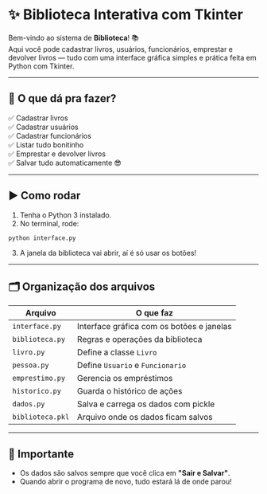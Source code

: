 # ✨ Biblioteca Interativa com Tkinter

Bem-vindo ao sistema de **Biblioteca**! 📚  
Aqui você pode cadastrar livros, usuários, funcionários, emprestar e devolver livros — tudo com uma interface gráfica simples e prática feita em Python com Tkinter.

---

## 🚀 O que dá pra fazer?

✅ Cadastrar livros  
✅ Cadastrar usuários  
✅ Cadastrar funcionários  
✅ Listar tudo bonitinho  
✅ Emprestar e devolver livros  
✅ Salvar tudo automaticamente 😎

---

## ▶️ Como rodar

1. Tenha o Python 3 instalado.
2. No terminal, rode:

```bash
python interface.py
```

3. A janela da biblioteca vai abrir, aí é só usar os botões!

---

## 🗂️ Organização dos arquivos

| Arquivo         | O que faz                                   |
|------------------|----------------------------------------------|
| `interface.py`   | Interface gráfica com os botões e janelas   |
| `biblioteca.py`  | Regras e operações da biblioteca            |
| `livro.py`       | Define a classe `Livro`                     |
| `pessoa.py`      | Define `Usuario` e `Funcionario`            |
| `emprestimo.py`  | Gerencia os empréstimos                    |
| `historico.py`   | Guarda o histórico de ações                 |
| `dados.py`       | Salva e carrega os dados com pickle         |
| `biblioteca.pkl` | Arquivo onde os dados ficam salvos          |

---

## 💾 Importante

- Os dados são salvos sempre que você clica em **"Sair e Salvar"**.
- Quando abrir o programa de novo, tudo estará lá de onde parou!
